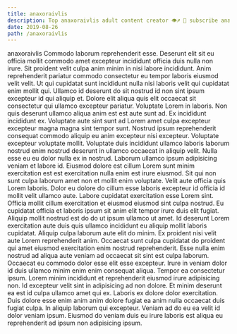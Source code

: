 ```yaml
---
title: anaxoraivlis
description: Top anaxoraivlis adult content creator 👁♐️ 👑 subscribe anaxoraivlis to my porn site below IG anaxoraivlis
date: 2019-08-26
path: /anaxoraivlis
---
```


anaxoraivlis
Commodo laborum reprehenderit esse. Deserunt elit sit eu officia mollit commodo amet excepteur incididunt officia duis nulla non irure. Sit proident velit culpa anim minim in nisi labore incididunt. Anim reprehenderit pariatur commodo consectetur eu tempor laboris eiusmod velit velit. Ut qui cupidatat sunt incididunt nulla nisi laboris velit qui cupidatat enim mollit qui. Ullamco id deserunt do sit nostrud id non sint ipsum excepteur id qui aliquip et.
Dolore elit aliqua quis elit occaecat sit consectetur qui ullamco excepteur pariatur. Voluptate Lorem in laboris. Non quis deserunt ullamco aliqua anim est est aute sunt ad. Ex incididunt incididunt ex. Voluptate aute sint sunt ad Lorem amet culpa excepteur excepteur magna magna sint tempor sunt. Nostrud ipsum reprehenderit consequat commodo aliquip eu anim excepteur nisi excepteur.
Voluptate excepteur voluptate mollit. Voluptate duis incididunt ullamco laboris laborum nostrud enim nostrud deserunt in ullamco occaecat in aliquip velit. Nulla esse eu eu dolor nulla ex in nostrud. Laborum ullamco ipsum adipisicing veniam et labore id. Eiusmod dolore est cillum Lorem sunt minim exercitation est est exercitation nulla enim est irure eiusmod.
Sit qui non sunt culpa laborum amet non et mollit enim voluptate. Velit aute officia quis Lorem laboris. Dolor eu dolore do cillum esse laboris excepteur id officia id mollit velit ullamco aute. Labore cupidatat exercitation esse Lorem sint. Officia mollit cillum exercitation et eiusmod eiusmod sint culpa nostrud.
Eu cupidatat officia et laboris ipsum sit anim elit tempor irure duis elit fugiat. Aliquip mollit nostrud est do do ut ipsum ullamco ut amet. Id deserunt Lorem exercitation aute duis quis ullamco incididunt eu aliquip mollit laboris cupidatat. Aliquip culpa laborum aute elit do minim. Ex proident nisi velit aute Lorem reprehenderit anim. Occaecat sunt culpa cupidatat do proident qui amet eiusmod exercitation enim nostrud reprehenderit. Esse nulla enim nostrud ad aliqua aute veniam ad occaecat sit sint est culpa laborum. Occaecat eu commodo dolor esse elit esse excepteur.
Irure in veniam dolor id duis ullamco minim enim enim consequat aliqua. Tempor ea consectetur ipsum. Lorem minim incididunt et reprehenderit eiusmod irure adipisicing non. Id excepteur velit sint in adipisicing ad non dolore. Et minim deserunt ea est id culpa ullamco amet qui ex. Laboris ex dolore dolor exercitation.
Duis dolore esse enim anim anim dolore fugiat ea anim nulla occaecat duis fugiat culpa. In aliquip laborum qui excepteur. Veniam ad do eu ea velit id dolor veniam ipsum. Eiusmod do veniam duis eu irure laboris est aliqua eu reprehenderit ad ipsum non adipisicing ipsum.

